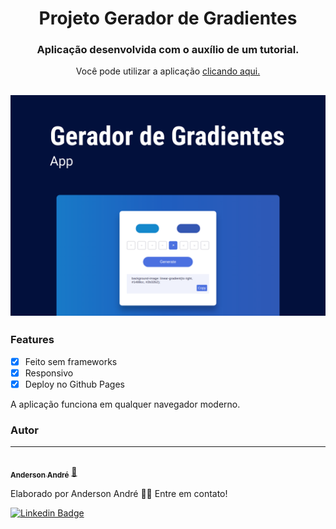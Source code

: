 <h1 align="center">
  Projeto Gerador de Gradientes
</h1>

<h3 align="center">
   Aplicação desenvolvida com o auxílio de um tutorial.
</h3>

<p align="center">
  Você pode utilizar a aplicação <a href="https://anderson-andre-p.github.io/geradorDeGradientes/" target="_blank">clicando aqui.</a>
</p>

<h2 align="center">
  <img alt="Demo da Projeto Gerador de Gradiente" title="#ProjetoGeradorDeGradiente" src="https://github.com/Anderson-Andre-P/geradorDeGradientes/blob/main/assets/geradorDeGradientes.png">
</h2>

### Features

- [x] Feito sem frameworks
- [x] Responsivo
- [x] Deploy no Github Pages

<p>
  A aplicação funciona em qualquer navegador moderno.
</p>


### Autor
---

<a href="https://www.linkedin.com/in/anderson-andre-pereira/">
 <img style="border-radius: 50%;" src="https://media-exp1.licdn.com/dms/image/C4D03AQFNJAFWZ2h5nA/profile-displayphoto-shrink_800_800/0/1606771778737?e=1629936000&v=beta&t=mh0jVEGG_fvkE16VwussiwgJdlbK9IkSGPIXMSPKstI" width="100px;" alt=""/>
 <br />
 <sub><b>Anderson André</b></sub></a> <a href="https://www.linkedin.com/in/anderson-andre-pereira/" title="LinkedIn">🚀</a>


Elaborado por Anderson André 👋🏽 Entre em contato!

[![Linkedin Badge](https://img.shields.io/badge/LinkedIn-%40anderson--andre--pereira-blue)](https://www.linkedin.com/in/anderson-andre-pereira/) 
